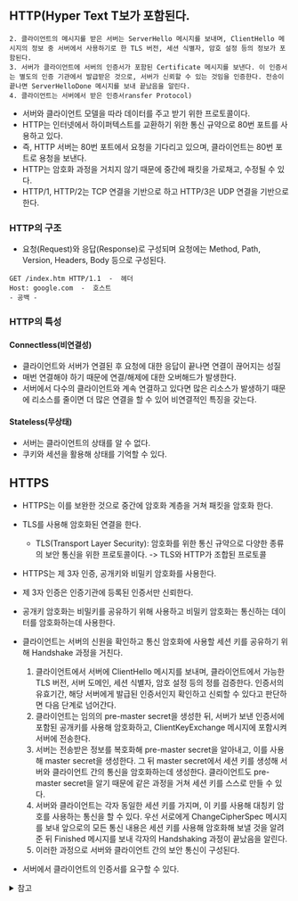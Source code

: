 ## HTTP(Hyper Text T보가 포함된다.
    2. 클라이언트의 메시지를 받은 서버는 ServerHello 메시지를 보내며, ClientHello 메시지의 정보 중 서버에서 사용하기로 한 TLS 버전, 세션 식별자, 암호 설정 등의 정보가 포함된다.
    3. 서버가 클라이언트에 서버의 인증서가 포함된 Certificate 메시지를 보낸다. 이 인증서는 별도의 인증 기관에서 발급받은 것으로, 서버가 신뢰할 수 있는 것임을 인증한다. 전송이 끝나면 ServerHelloDone 메시지를 보내 끝났음을 알린다.
    4. 클라이언트는 서버에서 받은 인증서ransfer Protocol)
- 서버와 클라이언트 모델을 따라 데이터를 주고 받기 위한 프로토콜이다.
- HTTP는 인터넷에서 하이퍼텍스트를 교환하기 위한 통신 규약으로 80번 포트를 사용하고 있다.
- 즉, HTTP 서버는 80번 포트에서 요청을 기다리고 있으며, 클라이언트는 80번 포트로 용청을 보낸다.
- HTTP는 암호화 과정을 거치지 않기 때문에 중간에 패킷을 가로채고, 수정될 수 있다.
- HTTP/1, HTTP/2는 TCP 연결을 기반으로 하고 HTTP/3은 UDP 연결을 기반으로 한다.

### HTTP의 구조
- 요청(Request)와 응답(Response)로 구성되며 요청에는 Method, Path, Version, Headers, Body 등으로 구성된다.
```
GET /index.htm HTTP/1.1  -  헤더
Host: google.com  -  호스트
- 공백 -
```

### HTTP의 특성
#### Connectless(비연결성)
- 클라이언트와 서버가 연결된 후 요청에 대한 응답이 끝나면 연결이 끊어지는 성질
- 매번 연결해야 하기 때문에 연결/해제에 대한 오버해드가 발생한다.
- 서버에서 다수의 클라이언트와 계속 연결하고 있다면 많은 리소스가 발생하기 때문에 리소스를 줄이면 더 많은 연결을 할 수 있어 비연결적인 특징을 갖는다.

#### Stateless(무상태)
- 서버는 클라이언트의 상태를 알 수 없다.
- 쿠키와 세션을 활용해 상태를 기억할 수 있다.

## HTTPS
- HTTPS는 이를 보완한 것으로 중간에 암호화 계층을 거쳐 패킷을 암호화 한다.
- TLS를 사용해 암호화된 연결을 한다. 
    - TLS(Transport Layer Security): 암호화를 위한 통신 규약으로 다양한 종류의 보안 통신을 위한 프로토콜이다.
-> TLS와 HTTP가 조합된 프로토콜

    
- HTTPS는 제 3자 인증, 공개키와 비밀키 암호화를 사용한다.
- 제 3자 인증은 인증기관에 등록된 인증서만 신뢰한다.
- 공개키 암호화는 비밀키를 공유하기 위해 사용하고 비밀키 암호화는 통신하는 데이터를 암호화하는데 사용한다.
- 클라이언트는 서버의 신원을 확인하고 통신 암호화에 사용할 세션 키를 공유하기 위해 Handshake 과정을 거친다.
    1. 클라이언트에서 서버에 ClientHello 메시지를 보내며, 클라이언트에서 가능한 TLS 버전, 서버 도메인, 세션 식별자, 암호 설정 등의 정를 검증한다. 인증서의 유효기간, 해당 서버에게 발급된 인증서인지 확인하고 신뢰할 수 있다고 판단하면 다음 단계로 넘어간다.
    5. 클라이언트는 임의의 pre-master secret을 생성한 뒤, 서버가 보낸 인증서에 포함된 공개키를 사용해 암호화하고, ClientKeyExchange 메시지에 포함시켜 서버에 전송한다.
    6. 서버는 전송받은 정보를 복호화해 pre-master secret을 알아내고, 이를 사용해 master secret을 생성한다. 그 뒤 master secret에서 세션 키를 생성해 서버와 클라이언트 간의 통신을 암호화하는데 생성한다. 클라이언트도 pre-master secret을 알기 때문에 같은 과정을 거쳐 세션 키를 스스로 만들 수 있다.
    7. 서버와 클라이언트는 각자 동일한 세션 키를 가지며, 이 키를 사용해 대칭키 암호를 사용하는 통신을 할 수 있다. 우선 서로에게 ChangeCipherSpec 메시지를 보내 앞으로의 모든 통신 내용은 세션 키를 사용해 암호화해 보낼 것을 알려준 뒤 Finished 메시지를 보내 각자의 Handshaking 과정이 끝났음을 알린다.
    8. 이러한 과정으로 서버와 클라이언트 간의 보안 통신이 구성된다.
- 서버에서 클라이언트의 인증서를 요구할 수 있다.

<details>
<summary>참고</summary>

- https://namu.wiki/w/TLS?from=HTTPS#s-1.2
- https://mangkyu.tistory.com/98

</details>